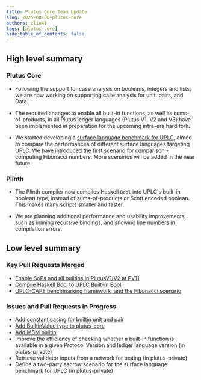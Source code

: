 ```yaml
---
title: Plutus Core Team Update
slug: 2025-08-06-plutus-core
authors: zliu41
tags: [plutus-core]
hide_table_of_contents: false
---
```


## High level summary

### Plutus Core

- Following the support for case analysis on booleans, integers and lists, we are now working on supporting case analysis for unit, pairs, and Data.

- The required changes to enable all built-in functions, as well as sums-of-products, in all Plutus ledger languages (Plutus V1, V2 and V3) have been implemented in preparation for the upcoming intra-era hard fork.

- We started developing a [surface language benchmark for UPLC](https://github.com/IntersectMBO/UPLC-CAPE), aimed to compare the performances of different surface languages targeting UPLC.
  We have introduced the first scenario for comparison - computing Fibonacci numbers.
  More scenarios will be added in the near future.

### Plinth

- The Plinth compiler now compiles Haskell `Bool` into UPLC's built-in boolean type, instead of sums-of-products or Scott encoded boolean.
  This makes many scripts smaller and faster.

- We are planning additional performance and usability improvements, such as inlining recursive bindings, and showing line numbers in compilation errors.

## Low level summary

### Key Pull Requests Merged

- [Enable SoPs and all builtins in PlutusV1/V2 at PV11](https://github.com/IntersectMBO/plutus/pull/7223)
- [Compile Haskell Bool to UPLC Built-in Bool](https://github.com/IntersectMBO/plutus/pull/7231)
- [UPLC-CAPE benchmarking framework, and the Fibonacci scenario](https://github.com/IntersectMBO/UPLC-CAPE/pull/2)

### Issues and Pull Requests In Progress

- [Add constant casing for builtin unit and pair](https://github.com/IntersectMBO/plutus/pull/7221)
- [Add BuiltinValue type to plutus-core](https://github.com/IntersectMBO/plutus/pull/7225)
- [Add MSM builtin](https://github.com/IntersectMBO/plutus/pull/7074)
- Improve the efficiency of checking whether a built-in function is available in a given Protocol Version and ledger language version (in plutus-private)
- Retrieve validator inputs from a network for testing (in plutus-private)
- Define a two-party escrow scenario for the surface language benchmark for UPLC (in plutus-private)
